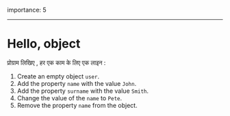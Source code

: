 importance: 5

---

# Hello, object

प्रोग्राम लिखिए  , हर एक काम के लिए एक लाइन :

1. Create an empty object `user`.
2. Add the property `name` with the value `John`.
3. Add the property `surname` with the value `Smith`.
4. Change the value of the `name` to `Pete`.
5. Remove the property `name` from the object.

